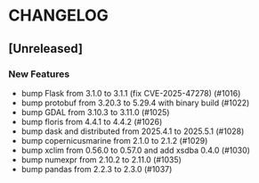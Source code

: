 # CHANGELOG

## [Unreleased]

### New Features

- bump Flask from 3.1.0 to 3.1.1 (fix CVE-2025-47278) (#1016)
- bump protobuf from 3.20.3 to 5.29.4 with binary build (#1022)
- bump GDAL from 3.10.3 to 3.11.0 (#1025)
- bump floris from 4.4.1 to 4.4.2 (#1026)
- bump dask and distributed from 2025.4.1 to 2025.5.1 (#1028)
- bump copernicusmarine from 2.1.0 to 2.1.2 (#1029)
- bump xclim from 0.56.0 to 0.57.0 and add xsdba 0.4.0 (#1030)
- bump numexpr from 2.10.2 to 2.11.0 (#1035)
- bump pandas from 2.2.3 to 2.3.0 (#1037)


